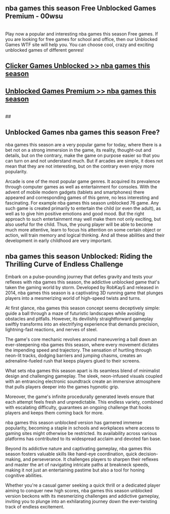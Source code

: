 ## nba games this season Free Unblocked Games Premium - 00wsu <br>
<br>
Play now a popular and interesting nba games this season Free games. If you are looking for free games for school and office, then our Unblocked Games WTF site will help you. You can choose cool, crazy and exciting unblocked games of different genres!


##  [Clicker Games Unblocked >> nba games this season](http://freeplayer.one?title=nba_games_this_season&ref=04)

##  [Unblocked Games Premium >> nba games this season](http://freeplayer.one?title=nba_games_this_season&ref=04)
  <br>
  ##



## Unblocked Games nba games this season Free?

nba games this season are a very popular game for today, where there is a bet not on a strong immersion in the game, its reality, thought-out and details, but on the contrary, make the game on purpose easier so that you can turn on and not understand much. But if arcades are simple, it does not mean that they are not interesting, but on the contrary even enjoy more popularity.

Arcade is one of the most popular game genres. It acquired its prevalence through computer games as well as entertainment for consoles. With the advent of mobile modern gadgets (tablets and smartphones) there appeared and corresponding games of this genre, no less interesting and fascinating. For example nba games this season unblocked 76 game. Any such game is created primarily to entertain the child (or even the adult), as well as to give him positive emotions and good mood. But the right approach to such entertainment may well make them not only exciting, but also useful for the child. Thus, the young player will be able to become much more attentive, learn to focus his attention on some certain object or action, will train memory and logical thinking. And all these abilities and their development in early childhood are very important.

##  nba games this season Unblocked: Riding the Thrilling Curve of Endless Challenge

Embark on a pulse-pounding journey that defies gravity and tests your reflexes with nba games this season, the addictive unblocked game that's taken the gaming world by storm. Developed by RobKayS and released in 2014, nba games this season is a captivating 3D running game that plunges players into a mesmerizing world of high-speed twists and turns.

At first glance, nba games this season concept seems deceptively simple: guide a ball through a maze of futuristic landscapes while avoiding obstacles and pitfalls. However, its devilishly straightforward gameplay swiftly transforms into an electrifying experience that demands precision, lightning-fast reactions, and nerves of steel.

The game's core mechanic revolves around maneuvering a ball down an ever-steepening nba games this season, where every movement dictates the impending speed and trajectory. The sensation of hurtling through neon-lit tracks, dodging barriers and jumping chasms, creates an adrenaline-fueled rush that keeps players glued to their screens.

What sets nba games this season apart is its seamless blend of minimalist design and challenging gameplay. The sleek, neon-infused visuals coupled with an entrancing electronic soundtrack create an immersive atmosphere that pulls players deeper into the games hypnotic grip.

Moreover, the game's infinite procedurally generated levels ensure that each attempt feels fresh and unpredictable. This endless variety, combined with escalating difficulty, guarantees an ongoing challenge that hooks players and keeps them coming back for more.

nba games this season unblocked version has garnered immense popularity, becoming a staple in schools and workplaces where access to gaming sites might otherwise be restricted. Its availability across various platforms has contributed to its widespread acclaim and devoted fan base.

Beyond its addictive nature and captivating gameplay, nba games this season fosters valuable skills like hand-eye coordination, quick decision-making, and perseverance. It challenges players to sharpen their reflexes and master the art of navigating intricate paths at breakneck speeds, making it not just an entertaining pastime but also a tool for honing cognitive abilities.

Whether you're a casual gamer seeking a quick thrill or a dedicated player aiming to conquer new high scores, nba games this season unblocked version beckons with its mesmerizing challenges and addictive gameplay, inviting you to plunge into an exhilarating journey down the ever-twisting track of endless excitement.